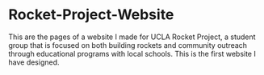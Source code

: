 # Rocket-Project-Website
This are the pages of a website I made for UCLA Rocket Project, a student group that is focused on both building rockets and community outreach through educational programs with local schools. This is the first website I have designed. 
